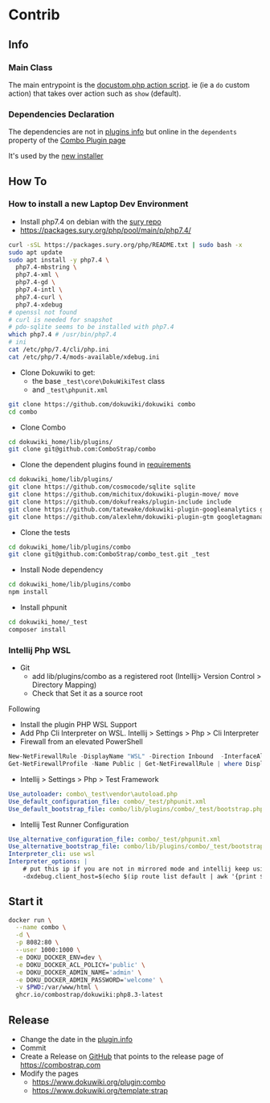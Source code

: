 # Contrib

## Info

### Main Class

The main entrypoint is the [docustom.php action script](action/docustom.php). ie
(ie a `do` custom action) that takes over action such as `show` (default).

### Dependencies Declaration

The dependencies are not in [plugins info](plugin.info.txt) but online in the `dependents`
property of the [Combo Plugin page](https://www.dokuwiki.org/plugin:combo)

It's used by the [new installer](https://www.patreon.com/posts/new-extension-116501986)

## How To
### How to install a new Laptop Dev Environment

* Install php7.4 on debian with
  the [sury repo](https://github.com/oerdnj/deb.sury.org/wiki/Frequently-Asked-Questions#how-to-enable-the-debsuryorg-repository)
* https://packages.sury.org/php/pool/main/p/php7.4/

```bash
curl -sSL https://packages.sury.org/php/README.txt | sudo bash -x
sudo apt update
sudo apt install -y php7.4 \
  php7.4-mbstring \
  php7.4-xml \
  php7.4-gd \
  php7.4-intl \
  php7.4-curl \
  php7.4-xdebug
# openssl not found
# curl is needed for snapshot
# pdo-sqlite seems to be installed with php7.4
which php7.4 # /usr/bin/php7.4
# ini
cat /etc/php/7.4/cli/php.ini
cat /etc/php/7.4/mods-available/xdebug.ini
```

* Clone Dokuwiki to get:
    * the base `_test\core\DokuWikiTest` class
    * and `_test\phpunit.xml`

```bash
git clone https://github.com/dokuwiki/dokuwiki combo
cd combo
```

* Clone Combo

```bash
cd dokuwiki_home/lib/plugins/
git clone git@github.com:ComboStrap/combo
```

* Clone the dependent plugins found in [requirements](requirements.txt)

```bash
cd dokuwiki_home/lib/plugins/
git clone https://github.com/cosmocode/sqlite sqlite
git clone https://github.com/michitux/dokuwiki-plugin-move/ move
git clone https://github.com/dokufreaks/plugin-include include
git clone https://github.com/tatewake/dokuwiki-plugin-googleanalytics googleanalytics
git clone https://github.com/alexlehm/dokuwiki-plugin-gtm googletagmanager
```

* Clone the tests
```bash
cd dokuwiki_home/lib/plugins/combo
git clone git@github.com:ComboStrap/combo_test.git _test
```

* Install Node dependency
```bash
cd dokuwiki_home/lib/plugins/combo
npm install
```

* Install phpunit

```bash
cd dokuwiki_home/_test
composer install
```



### Intellij Php WSL

* Git
    * add lib/plugins/combo as a registered root (Intellij> Version Control > Directory Mapping)
    * Check that Set it as a source root

Following [](https://www.jetbrains.com/help/phpstorm/how-to-use-wsl-development-environment-in-product.html#open-a-project-in-wsl)

* Install the plugin PHP WSL Support
* Add Php Cli Interpreter on WSL. Intellij > Settings > Php > Cli Interpreter
* Firewall from an elevated PowerShell

```powershell
New-NetFirewallRule -DisplayName "WSL" -Direction Inbound  -InterfaceAlias "vEthernet (WSL (Hyper-V firewall))"  -Action Allow
Get-NetFirewallProfile -Name Public | Get-NetFirewallRule | where DisplayName -ILike "IntelliJ IDEA*" | Disable-NetFirewallRule
```

* Intellij > Settings > Php > Test Framework

```yaml
Use_autoloader: combo\_test\vendor\autoload.php
Use_default_configuration_file: combo/_test/phpunit.xml
Use_default_bootstrap_file: combo/lib/plugins/combo/_test/bootstrap.php
```

* Intellij Test Runner Configuration

```yaml
Use_alternative_configuration_file: combo/_test/phpunit.xml
Use_alternative_bootstrap_file: combo/lib/plugins/combo/_test/bootstrap.php
Interpreter_cli: use wsl
Interpreter_options: |
    # put this ip if you are not in mirrored mode and intellij keep using 127.0.0.1
    -dxdebug.client_host=$(echo $(ip route list default | awk '{print $3}'))
```


## Start it

```bash
docker run \
  --name combo \
  -d \
  -p 8082:80 \
  --user 1000:1000 \
  -e DOKU_DOCKER_ENV=dev \
  -e DOKU_DOCKER_ACL_POLICY='public' \
  -e DOKU_DOCKER_ADMIN_NAME='admin' \
  -e DOKU_DOCKER_ADMIN_PASSWORD='welcome' \
  -v $PWD:/var/www/html \
  ghcr.io/combostrap/dokuwiki:php8.3-latest
```


## Release

* Change the date in the [plugin.info](plugin.info.txt)
* Commit
* Create a Release on [GitHub](https://github.com/combostrap/combo/releases) that points to the release page of https://combostrap.com
* Modify the pages
  * https://www.dokuwiki.org/plugin:combo
  * https://www.dokuwiki.org/template:strap

